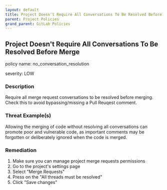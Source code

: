 ```yaml
---
layout: default
title: Project Doesn't Require All Conversations To Be Resolved Before Merge
parent: Project Policies
grand_parent: GitLab Policies
---
```



## Project Doesn't Require All Conversations To Be Resolved Before Merge
policy name: no_conversation_resolution

severity: LOW

### Description
Require all merge request conversations to be resolved before merging. Check this to avoid bypassing/missing a Pull Reuqest comment.

### Threat Example(s)
Allowing the merging of code without resolving all conversations can promote poor and vulnerable code, as important comments may be forgotten or deliberately ignored when the code is merged.



### Remediation
1. Make sure you can manage project merge requests permissions
2. Go to the project's settings page
3. Select "Merge Requests"
4. Press on the "All threads must be resolved"
5. Click "Save changes"



